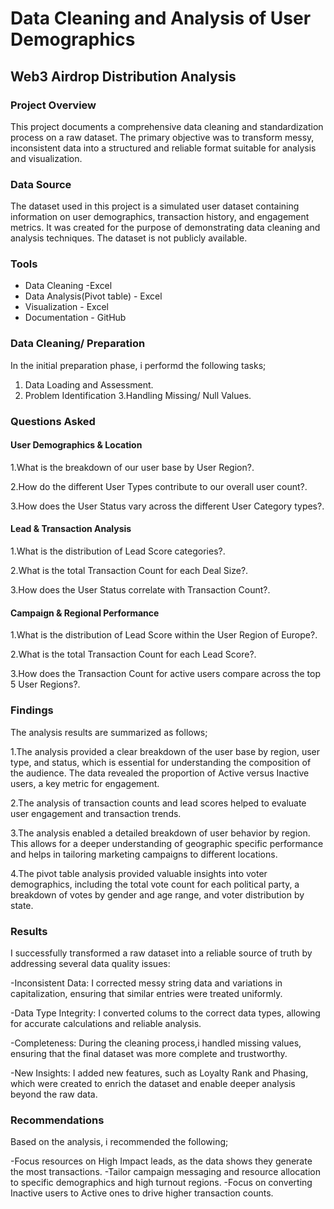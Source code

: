 # Data Cleaning and Analysis of User Demographics 
## Web3 Airdrop Distribution Analysis

### Project Overview

This project documents a comprehensive data cleaning and standardization process on a raw dataset. The primary objective was to transform messy, inconsistent data into a structured and reliable format suitable for analysis and visualization.

### Data Source

The dataset used in this project is a simulated user dataset containing information on user demographics, transaction history, and engagement metrics. It was created for the purpose of demonstrating data cleaning and analysis techniques. The dataset is not publicly available.

### Tools

 - Data Cleaning -Excel
- Data Analysis(Pivot table) - Excel
- Visualization - Excel
- Documentation - GitHub

 ### Data Cleaning/ Preparation

 In the initial preparation phase, i performd the following tasks;
1. Data Loading and Assessment.
2. Problem Identification
3.Handling Missing/ Null Values.

### Questions Asked

#### User Demographics & Location

1.What is the breakdown of our user base by User Region?.

2.How do the different User Types contribute to our overall user count?.

3.How does the User Status vary across the different User Category types?.

#### Lead & Transaction Analysis

1.What is the distribution of Lead Score categories?.

2.What is the total Transaction Count for each Deal Size?.

3.How does the User Status correlate with Transaction Count?.

#### Campaign & Regional Performance

1.What is the distribution of Lead Score within the User Region of Europe?.

2.What is the total Transaction Count for each Lead Score?.

3.How does the Transaction Count for active users compare across the top 5 User Regions?.


### Findings

The analysis results are summarized as follows;

1.The analysis provided a clear breakdown of the user base by region, user type, and status, which is essential for understanding the composition of the audience. The data revealed the proportion of Active versus Inactive users, a key metric for engagement.

2.The analysis of transaction counts and lead scores helped to evaluate user engagement and transaction trends. 

3.The analysis enabled a detailed breakdown of user behavior by region. This allows for a deeper understanding of geographic specific performance and helps in tailoring marketing campaigns to different locations.

4.The pivot table analysis provided valuable insights into voter demographics, including the total vote count for each political party, a breakdown of votes by gender and age range, and voter distribution by state.

### Results

I successfully transformed a raw dataset into a reliable source of truth by addressing several data quality issues:

-Inconsistent Data: I corrected messy string data and variations in capitalization, ensuring that similar entries were treated uniformly.

-Data Type Integrity: I converted colums to the correct data types, allowing for accurate calculations and reliable analysis.

-Completeness: During the cleaning process,i handled missing values, ensuring that the final dataset was more complete and trustworthy.

-New Insights: I added new features, such as Loyalty Rank and Phasing, which were created to enrich the dataset and enable deeper analysis beyond the raw data.

### Recommendations

Based on the analysis, i recommended the following;

-Focus resources on High Impact leads, as the data shows they generate the most transactions.
-Tailor campaign messaging and resource allocation to specific demographics and high turnout regions.
-Focus on converting Inactive users to Active ones to drive higher transaction counts.


